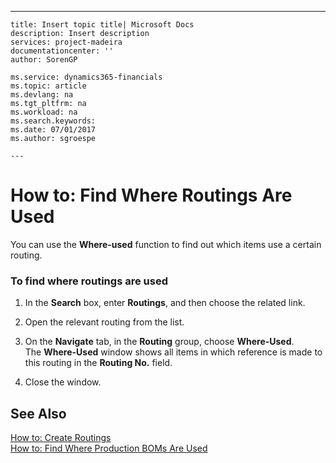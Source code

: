 ---
    title: Insert topic title| Microsoft Docs
    description: Insert description
    services: project-madeira
    documentationcenter: ''
    author: SorenGP

    ms.service: dynamics365-financials
    ms.topic: article
    ms.devlang: na
    ms.tgt_pltfrm: na
    ms.workload: na
    ms.search.keywords:
    ms.date: 07/01/2017
    ms.author: sgroespe

    ---
# How to: Find Where Routings Are Used
You can use the **Where-used** function to find out which items use a certain routing.  
  
### To find where routings are used  
  
1.  In the **Search** box, enter **Routings**, and then choose the related link.  
  
2.  Open the relevant routing from the list.  
  
3.  On the **Navigate** tab, in the **Routing** group, choose **Where-Used**.   
    The **Where-Used** window shows all items in which reference is made to this routing in the **Routing No.** field.  
  
4.  Close the window.  
  
## See Also  
 [How to: Create Routings](../FullExperience/how-to-create-routings.md)   
 [How to: Find Where Production BOMs Are Used](../FullExperience/how-to-find-where-production-boms-are-used.md)